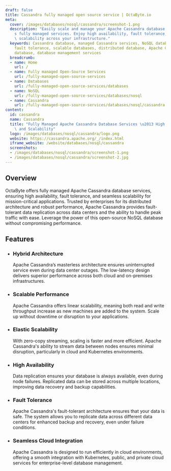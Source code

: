 ```yaml
---
draft: false
title: Cassandra fully managed open source service | OctaByte.io
meta:
  cover: /images/databases/nosql/cassandra/screenshot-1.png
  description: "Easily scale and manage your Apache Cassandra database with OctaByte\u2019\
    s fully managed services. Enjoy high availability, fault tolerance, and seamless\
    \ scalability across your infrastructure."
  keywords: Cassandra database, managed Cassandra services, NoSQL database, high availability,
    fault tolerance, scalable databases, distributed database, Apache Cassandra, cloud
    database, database management services
  breadcrumb:
  - name: Home
    url: /
  - name: Fully managed Open-Source Services
    url: /fully-managed-open-source-services
  - name: Databases
    url: /fully-managed-open-source-services/databases
  - name: NoSQL
    url: /fully-managed-open-source-services/databases/nosql
  - name: Cassandra
    url: /fully-managed-open-source-services/databases/nosql/cassandra
content:
  id: cassandra
  name: Cassandra
  title: "Fully Managed Apache Cassandra Database Services \u2013 High Availability\
    \ and Scalability"
  logo: /images/databases/nosql/cassandra/logo.png
  website: https://cassandra.apache.org/_/index.html
  iframe_website: /website/databases/nosql/cassandra
  screenshots:
  - /images/databases/nosql/cassandra/screenshot-1.png
  - /images/databases/nosql/cassandra/screenshot-2.jpg
---
```


## Overview

OctaByte offers fully managed Apache Cassandra database services, ensuring high availability, fault tolerance, and seamless scalability for mission-critical applications. Trusted by enterprises for its distributed architecture and robust performance, Apache Cassandra provides fault-tolerant data replication across data centers and the ability to handle peak traffic with ease. Leverage the power of this open-source NoSQL database without compromising performance.

## Features

- ### Hybrid Architecture

  Apache Cassandra’s masterless architecture ensures uninterrupted service even during data center outages. The low-latency design delivers superior performance across both cloud and on-premises infrastructures.

- ### Scalable Performance

  Apache Cassandra offers linear scalability, meaning both read and write throughput increase as new machines are added to the system. Scale up without downtime or disruption to your applications.

- ### Elastic Scalability

  With zero-copy streaming, scaling is faster and more efficient. Apache Cassandra's ability to stream data between nodes ensures minimal disruption, particularly in cloud and Kubernetes environments.

- ### High Availability

  Data replication ensures your database is always available, even during node failures. Replicated data can be stored across multiple locations, improving data recovery and backup capabilities.

- ### Fault Tolerance

  Apache Cassandra's fault-tolerant architecture ensures that your data is safe. The system allows you to replicate data across different data centers for enhanced backup and recovery, even under failure conditions.

- ### Seamless Cloud Integration

  Apache Cassandra is designed to run efficiently in cloud environments, offering a smooth integration with Kubernetes, public, and private cloud services for enterprise-level database management.